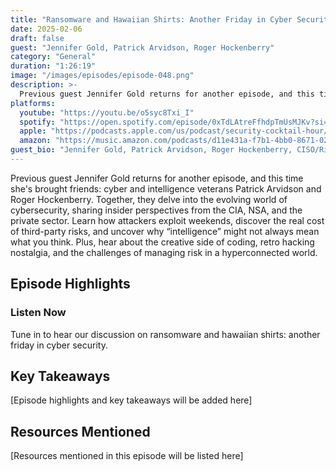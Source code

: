 ```yaml
---
title: "Ransomware and Hawaiian Shirts: Another Friday in Cyber Security"
date: 2025-02-06
draft: false
guest: "Jennifer Gold, Patrick Arvidson, Roger Hockenberry"
category: "General"
duration: "1:26:19"
image: "/images/episodes/episode-048.png"
description: >-
  Previous guest Jennifer Gold returns for another episode, and this time she's brought friends: cyber and intelligence veterans Patrick Arvidson and Roger Hockenberry. Together, they delve into the evolving world of cybersecurity, sharing insider perspectives from the CIA, NSA, and the private sector.  Learn how attackers exploit weekends, discover the real cost of third-party risks, and uncover why “intelligence” might not always mean what you think. Plus, hear about the creative side of coding, retro hacking nostalgia, and the challenges of managing risk in a hyperconnected world.
platforms:
  youtube: "https://youtu.be/o5syc8Txi_I"
  spotify: "https://open.spotify.com/episode/0xTdLAtreFfhdpTmUsMJKv?si=83b91697e31a4255"
  apple: "https://podcasts.apple.com/us/podcast/security-cocktail-hour/id1679376200?i=1000689646801"
  amazon: "https://music.amazon.com/podcasts/d11e431a-f7b1-4bb0-8671-024afce9ade6/security-cocktail-hour"
guest_bio: "Jennifer Gold, Patrick Arvidson, Roger Hockenberry, CISO/Risk Aperture, CTO/Risk Aperture, CEO/Risk Aperture"
---
```


Previous guest Jennifer Gold returns for another episode, and this time she's brought friends: cyber and intelligence veterans Patrick Arvidson and Roger Hockenberry. Together, they delve into the evolving world of cybersecurity, sharing insider perspectives from the CIA, NSA, and the private sector.  Learn how attackers exploit weekends, discover the real cost of third-party risks, and uncover why “intelligence” might not always mean what you think. Plus, hear about the creative side of coding, retro hacking nostalgia, and the challenges of managing risk in a hyperconnected world.

## Episode Highlights

### Listen Now

Tune in to hear our discussion on ransomware and hawaiian shirts: another friday in cyber security.

## Key Takeaways

[Episode highlights and key takeaways will be added here]

## Resources Mentioned

[Resources mentioned in this episode will be listed here]




